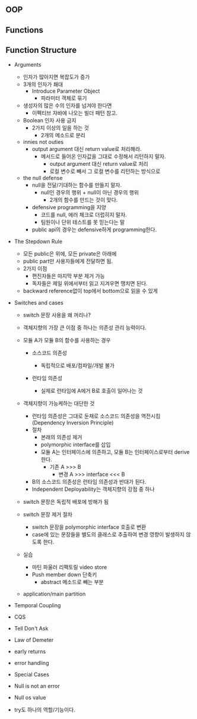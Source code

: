 

## OOP



## Functions



## Function Structure

- Arguments
  - 인자가 많아지면 복잡도가 증가
  - 3개의 인자가 쵀대
    - Introduce Parameter Object
      - 파라미터 객체로 묶기 
  - 생성자의 많은 수의 인자를 넘겨야 한다면
    - 이펙티브 자바에 나오는 빌더 패턴 참고.
  - Boolean 인자 사용 금지
    - 2가지 이상의 일을 하는 것
      - 2개의 메소드로 분리
  - innies not outies
    - output argument 대신 return value로 처리해라.
      - 메서드로 들어온 인자값을 그대로 수정해서 리턴하지 말자.
        - output argument 대신 return value로 처리
        - 로컬 변수로 빼서 그 로컬 변수를 리턴하는 방식으로
  - the null defense
    - null을 전달/기대하는 함수를 만들지 말자.
      - null인 경우의 행위 + null이 아닌 경우의 행위
        - 2개의 함수를 만드는 것이 맞다.
    - defensive programming을 지양
      - 코드를 null, 에러 체크로 더럽히지 말자.
      - 팀원이나 단위 테스트를 못 믿는다는 말
    - public api의 경우는 defensive하게 programming한다.



- The Stepdown Rule
  - 모든 public은 위에, 모든 private은 아래에
  - public part만 사용자들에게 전달하면 됨.
  - 2가지 이점
    - 편진자들은 마지막 부분 제거 가능
    - 독자들은 제일 위에서부터 읽고 지겨우면 땡치면 된다.
  - backward reference없이 top에서 bottom으로 읽을 수 있게



- Switches and cases

  - switch 문장 사용을 왜 꺼리나?

  - 객체지향의 가장 큰 이점 중 하나는 의존성 관리 능력이다.

  - 모듈 A가 모듈 B의 함수를 사용하는 경우

    - 소스코드 의존성
      - 독립적으로 배포/컴파일/개발 불가

    - 런타임 의존성
      - 실제로 런타임에 A에거 B로 호출이 일어나는 것

  - 객체지향이 가능케하는 대단한 것

    - 런타임 의존성은 그대로 둔채로 소스코드 의존성을 역전시킴(Dependency Inversion Principle)
    - 절차
      - 본래의 의존성 제거
      - polymorphic interface를 삽입
      - 모듈 A는 인터페이스에 의존하고, 모듈 B는 인터페이스로부터 derive한다.
        - 기존 A >>> B
          - 변경 A  >>> interface  <<<  B
    - B의 소스코드 의존성은 런타임 의존성과 반대가 된다.
    - Independent Deployability는 객체지향의 강점 중 하나

  - switch 문장은 독립적 배포에 방해가 됨

  - switch 문장 제거 절차

    - switch 문장을 polymorphic interface 호출로 변환
    - case에 있는 문장들을 별도의 클래스로 추출하여 변경 영향이 발생하지 않도록 한다.

  - 실습

    - 마틴 파울러 리팩토릴 video store
    - Push member down 단축키
      - abstract 메소드로 빼는 부분

  - application/main partition



- Temporal Coupling
- CQS
- Tell Don't Ask
- Law of Demeter
- early returns
- error handling
- Special Cases
- Null is not an error
- Null os value
- try도 하나의 역할/기능이다.



​	